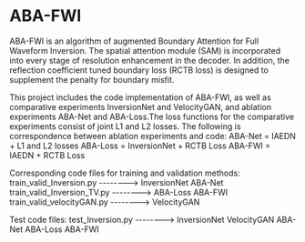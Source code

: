 # ABA-FWI
ABA-FWI is an algorithm of augmented Boundary Attention for Full Waveform Inversion.  The spatial attention module (SAM) is incorporated into every stage of resolution enhancement in the decoder.  In addition, the reflection coefficient tuned boundary loss (RCTB loss) is designed to supplement the penalty for boundary misfit.  

This project includes the code implementation of ABA-FWI, as well as comparative experiments InversionNet and VelocityGAN, and ablation experiments ABA-Net and ABA-Loss.The loss functions for the comparative experiments consist of joint L1 and L2 losses. The following is correspondence between ablation experiments and code:
ABA-Net = IAEDN + L1 and L2 losses
ABA-Loss = InversionNet + RCTB Loss
ABA-FWI = IAEDN + RCTB Loss

Corresponding code files for training and validation methods:
train_valid_Inversion.py  --------> InversionNet   ABA-Net
train_valid_Inversion_TV.py -------->  ABA-Loss ABA-FWI
train_valid_velocityGAN.py -------->  VelocityGAN

Test code files:
test_Inversion.py  --------> InversionNet  VelocityGAN  ABA-Net  ABA-Loss ABA-FWI
